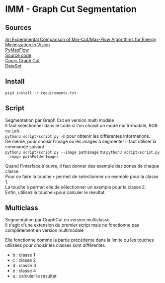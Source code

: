 # IMM - Graph Cut Segmentation

## Sources
[An Experimental Comparison of Min-Cut/Max-Flow Algorithms for Energy Minimization in Vision](https://discovery.ucl.ac.uk/id/eprint/13383/1/13383.pdf)  
[PyMaxFlow](https://pmneila.github.io/PyMaxflow/tutorial.html#a-first-example)  
[Source code](https://github.com/pmneila/PyMaxflow/)  
[Cours Graph Cut](http://mickaelpechaud.free.fr/graphcuts.pdf)  
[DataSet](https://www2.eecs.berkeley.edu/Research/Projects/CS/vision/bsds/)

## Install
`pip3 install -r requirements.txt`

## Script
Segmentation par Graph Cut en version multi modale  
Il faut selectionner dans le code si l'on choisit un mode multi-modale, RGB ou Lab.  
`python3 script/script.py -h` pour obtenir les différentes informations.  
De même, pour choisir l'image ou les images à segmenter il faut utiliser la commande suivant :  
`python3 script/script.py --image pathImage` ou `python3 script/script.py --image pathFolderImages`  

Quand l'interface s'ouvre, il faut donner des exemple des zones de chaque classe.  
Pour ce faire la touche `r` permet de selectionner un exemple pour la classe 1.  
La touche `b` permet elle de sélectionner un exemple pour la classe 2.  
Enfin, utilisez la touche `c`pour calculer le résultat.  

## Multiclass
Segmentation par GraphCut en version multiclasse  
Il s'agit d'une extension du premier script mais ne fonctionne pas complètement en version multimodale  

Elle fonctionne comme la partie précédente dans la limite ou les touches utilisées pour choisir les classes sont différentes.  
- b : classe 1
- c : classe 2
- d : classe 3
- e : classe 4
- a : calculer le résultat
